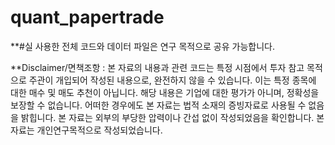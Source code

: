 # quant_papertrade

**#실 사용한 전체 코드와 데이터 파일은 연구 목적으로 공유 가능합니다.


**Disclaimer/면책조항 : 본 자료의 내용과 관련 코드는 특정 시점에서 투자 참고 목적으로 주관이 개입되어 작성된 내용으로, 완전하지 않을 수 있습니다. 이는 특정 종목에 대한 매수 및 매도 추천이 아닙니다. 해당 내용은 기업에 대한 평가가 아니며, 정확성을 보장할 수 없습니다. 어떠한 경우에도 본 자료는 법적 소재의 증빙자료로 사용될 수 없음을 밝힙니다. 본 자료는 외부의 부당한 압력이나 간섭 없이 작성되었음을 확인합니다. 본 자료는 개인연구목적으로 작성되었습니다.
